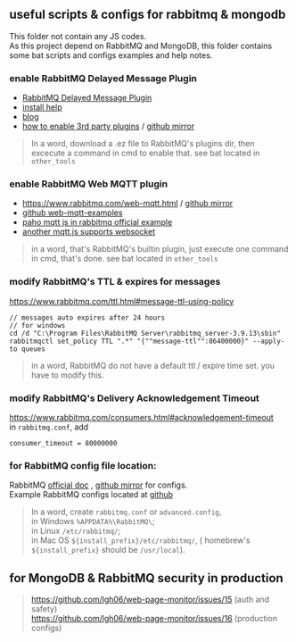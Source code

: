 ## useful scripts & configs for rabbitmq & mongodb  
This folder not contain any JS codes.  
As this project depend on RabbitMQ and MongoDB, this folder contains some bat scripts and configs examples and help notes.  

### enable RabbitMQ Delayed Message Plugin  
- [RabbitMQ Delayed Message Plugin](https://github.com/rabbitmq/rabbitmq-delayed-message-exchange/releases)  
- [install help](https://github.com/rabbitmq/rabbitmq-delayed-message-exchange/tree/3.9.0#installation)  
- [blog](https://blog.rabbitmq.com/posts/2015/04/scheduling-messages-with-rabbitmq)  
- [how to enable 3rd party plugins](https://www.rabbitmq.com/installing-plugins.html) / [github mirror](https://github.com/rabbitmq/rabbitmq-website/blob/66c4d8a9123e9e7a4f785b485e2b9834e572956d/site/installing-plugins.md)  
> In a word, download a .ez file to RabbitMQ's plugins dir, then excecute a command in cmd to enable that.  see bat located in `other_tools`  

### enable RabbitMQ Web MQTT plugin  
- https://www.rabbitmq.com/web-mqtt.html / [github mirror](https://github.com/rabbitmq/rabbitmq-website/blob/66c4d8a9123e9e7a4f785b485e2b9834e572956d/site/web-mqtt.md)  
- [github web-mqtt-examples](https://github.com/rabbitmq/rabbitmq-server/tree/v3.9.x/deps/rabbitmq_web_mqtt_examples)  
- [paho mqtt js in rabbitmq official example](https://github.com/eclipse/paho.mqtt.javascript/blob/master/src/paho-mqtt.js)  
- [another mqtt.js supports websocket](https://github.com/mqttjs/MQTT.js)  
> in a word, that's RabbitMQ's builtin plugin,
just execute one command in cmd, that's done.  see bat located in `other_tools`  

### modify RabbitMQ's TTL & expires for messages  
https://www.rabbitmq.com/ttl.html#message-ttl-using-policy  
```
// messages auto expires after 24 hours
// for windows
cd /d "C:\Program Files\RabbitMQ Server\rabbitmq_server-3.9.13\sbin"
rabbitmqctl set_policy TTL ".*" "{""message-ttl"":86400000}" --apply-to queues
```  
> in a word, RabbitMQ do not have a default ttl / expire time set. you have to modify this.  

### modify RabbitMQ's Delivery Acknowledgement Timeout  
https://www.rabbitmq.com/consumers.html#acknowledgement-timeout  
in `rabbitmq.conf`, add  
```  
consumer_timeout = 80000000  
```  


### for RabbitMQ config file location:    
RabbitMQ [official doc](https://www.rabbitmq.com/configure.html) , [github mirror](https://github.com/rabbitmq/rabbitmq-website/blob/66c4d8a9123e9e7a4f785b485e2b9834e572956d/site/) for configs.  
Example RabbitMQ configs located at [github](https://github.com/rabbitmq/rabbitmq-server/tree/v3.9.x/deps/rabbit/docs)  
> In a word, create `rabbitmq.conf` or `advanced.config`,  
in Windows	`%APPDATA%\RabbitMQ\`;  
in Linux `/etc/rabbitmq/`;  
in Mac OS `${install_prefix}/etc/rabbitmq/`, ( homebrew's `${install_prefix}` should be  `/usr/local`).  

## for MongoDB & RabbitMQ security in production    
> https://github.com/lgh06/web-page-monitor/issues/15  (auth and safety)  
> https://github.com/lgh06/web-page-monitor/issues/16  (production configs)  


